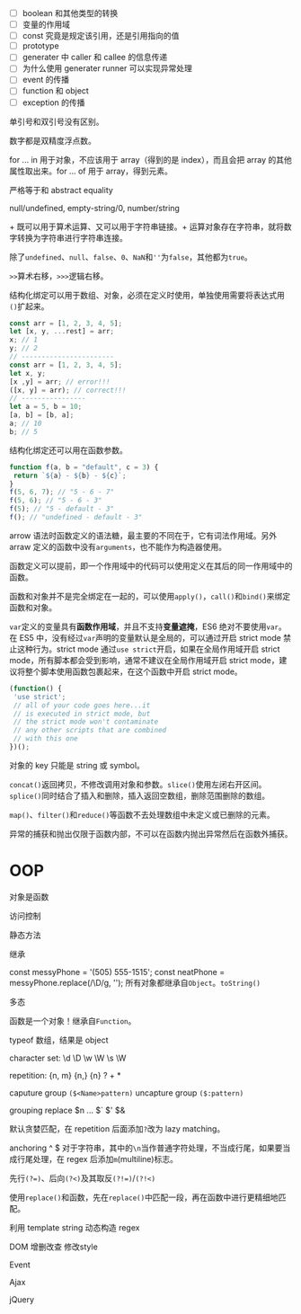 - [ ] boolean 和其他类型的转换
- [ ] 变量的作用域
- [ ] const 究竟是规定该引用，还是引用指向的值
- [ ] prototype
- [ ] generater 中 caller 和 callee 的信息传递
- [ ] 为什么使用 generater runner 可以实现异常处理
- [ ] event 的传播
- [ ] function 和 object
- [ ] exception 的传播

单引号和双引号没有区别。

数字都是双精度浮点数。

for ... in 用于对象，不应该用于 array（得到的是 index），而且会把 array 的其他属性取出来。for ... of 用于 array，得到元素。

严格等于和 abstract equality

null/undefined, empty-string/0, number/string

\+ 既可以用于算术运算、又可以用于字符串链接。+ 运算对象存在字符串，就将数字转换为字符串进行字符串连接。

除了`undefined`、`null`、`false`、`0`、`NaN`和`''`为`false`，其他都为`true`。	

`>>`算术右移，`>>>`逻辑右移。

结构化绑定可以用于数组、对象，必须在定义时使用，单独使用需要将表达式用`()`扩起来。

```javascript
const arr = [1, 2, 3, 4, 5];
let [x, y, ...rest] = arr;
x; // 1
y; // 2
// -----------------------
const arr = [1, 2, 3, 4, 5];
let x, y;
[x ,y] = arr; // error!!!
([x, y] = arr); // correct!!!
// ----------------
let a = 5, b = 10;
[a, b] = [b, a];
a; // 10
b; // 5
```

结构化绑定还可以用在函数参数。

```javascript
function f(a, b = "default", c = 3) {
 return `${a} - ${b} - ${c}`;
}
f(5, 6, 7); // "5 - 6 - 7"
f(5, 6); // "5 - 6 - 3"
f(5); // "5 - default - 3"
f(); // "undefined - default - 3"

```

arrow 语法时函数定义的语法糖，最主要的不同在于，它有词法作用域。另外 arraw 定义的函数中没有`arguments`，也不能作为构造器使用。

函数定义可以提前，即一个作用域中的代码可以使用定义在其后的同一作用域中的函数。

函数和对象并不是完全绑定在一起的，可以使用`apply()`，`call()`和`bind()`来绑定函数和对象。

`var`定义的变量具有**函数作用域**，并且不支持**变量遮掩**，ES6 绝对不要使用`var`。在 ES5 中，没有经过`var`声明的变量默认是全局的，可以通过开启 strict mode 禁止这种行为。strict mode 通过`use strict`开启，如果在全局作用域开启 strict mode，所有脚本都会受到影响，通常不建议在全局作用域开启 strict mode，建议将整个脚本使用函数包裹起来，在这个函数中开启 strict mode。

```javascript
(function() {
 'use strict';
 // all of your code goes here...it
 // is executed in strict mode, but
 // the strict mode won't contaminate
 // any other scripts that are combined
 // with this one
})();
```

对象的 key 只能是 string 或 symbol。

`concat()`返回拷贝，不修改调用对象和参数。`slice()`使用左闭右开区间。`splice()`同时结合了插入和删除，插入返回空数组，删除范围删除的数组。

`map()`、`filter()`和`reduce()`等函数不去处理数组中未定义或已删除的元素。

异常的捕获和抛出仅限于函数内部，不可以在函数内抛出异常然后在函数外捕获。



# OOP

对象是函数

访问控制

静态方法

继承

const messyPhone = '(505) 555-1515';
const neatPhone = messyPhone.replace(/\D/g, '');    所有对象都继承自`Object`。`toString()`

多态







函数是一个对象！继承自`Function`。

typeof 数组，结果是 object





character set: \d \D \w \W \s \W

repetition: {n, m} {n,} {n} ? + *

caputure group `($<Name>pattern)`    uncapture group `($:pattern)`

grouping replace     $n ... \$` \$' \$&

默认贪婪匹配，在 repetition 后面添加`?`改为 lazy matching。

anchoring ^ $ 对于字符串，其中的`\n`当作普通字符处理，不当成行尾，如果要当成行尾处理，在 regex 后添加`m`(multiline)标志。

先行`(?=)`、后向`(?<)`及其取反`(?!=)`/`(?!<)`

使用`replace()`和函数，先在`replace()`中匹配一段，再在函数中进行更精细地匹配。

利用 template string 动态构造 regex 





DOM 增删改查 修改style

Event

Ajax

jQuery

